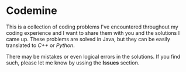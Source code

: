 # Codemine

This is a collection of coding problems I've encountered throughout my coding experience and I want to share them with you and the solutions I came up. These problems are solved in Java, but they can be easily translated to *C++* or *Python*.

There may be mistakes or even logical errors in the solutions. If you find such, please let me know by ussing the **Issues** section.